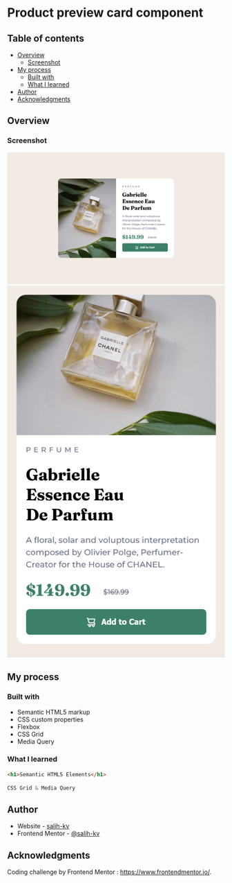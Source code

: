 # Product preview card component

## Table of contents

- [Overview](#overview)
  - [Screenshot](#screenshot)
- [My process](#my-process)
  - [Built with](#built-with)
  - [What I learned](#what-i-learned)
- [Author](#author)
- [Acknowledgments](#acknowledgments)

## Overview

### Screenshot

![](./Screenshot%20Product%20preview%20card%20component-desktop.png)
![](./Screenshot%20Product%20preview%20card%20component-mobile.png)

## My process

### Built with

- Semantic HTML5 markup
- CSS custom properties
- Flexbox
- CSS Grid
- Media Query

### What I learned

```html
<h1>Semantic HTML5 Elements</h1>
```
```css
CSS Grid & Media Query
```

## Author

- Website - [salih-kv](https://github.com/salih-kv)
- Frontend Mentor - [@salih-kv](https://www.frontendmentor.io/profile/salih-kv)

## Acknowledgments

Coding challenge by Frontend Mentor : https://www.frontendmentor.io/.
